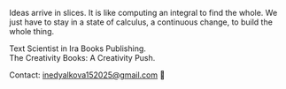 Ideas arrive in slices. It is like computing an integral to find the whole. We just have to stay in a state of calculus, a continuous change, to build the whole thing.

Text Scientist in Ira Books Publishing.\
The Creativity Books: A Creativity Push.

Contact: inedyalkova152025@gmail.com 📨
